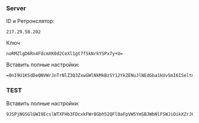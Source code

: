
### Server

ID и Ретронслятор: 
```
217.29.58.202
```

Ключ
```
noRMZlgD6Rn4FdcmXK0d2CeXl1gt7fSkNrkYSPx7y+U=
```

Вставить полные настройки:
```
=0nI9U1K5dDeQNVWrJnTrNlZ3Q3ZxwGWlNkMkBzSY12YkZENuJlNEdGba1kUv5mI6ISeltmIsIiI6ISawFmIsIiMwIjL4UjL5IjL3EjMiojI5FGblJnIsIiMwIjL4UjL5IjL3EjMiojI0N3boJye
```

### TEST

Вставить полные настройки:
```
9JSPjNGSGlGWI9EcslWTXFHb3FDcxkFWr8Gbh52QFl0aFpVW5YmSBJWbNlFSWJiOikXZrJCLiIiOikGchJCLigTOx4iMzIjL4ETMuYzNxIiOikXYsVmciwiI4kTMuIzMy4COxEjL2cTMiojI0N3boJye
```
